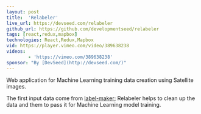 ```yaml
---
layout: post
title:  'Relabeler'
live_url: https://devseed.com/relabeler
github_url: https://github.com/developmentseed/relabeler
tags: [react,redux,mapbox]
technologies: React,Redux,Mapbox
vid: https://player.vimeo.com/video/389638238
videos: 
        - 'https://vimeo.com/389638238'
sponsor: "By [DevSeed](http://devseed.com/)"
---
```

Web application for Machine Learning training data creation using Satellite images.

The first input data come from [label-maker](https://github.com/developmentseed/label-maker); Relabeler helps to clean up the data and them to pass it for Machine Learning model training.